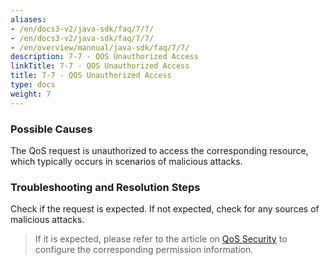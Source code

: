 ```yaml
---
aliases:
- /en/docs3-v2/java-sdk/faq/7/7/
- /en/docs3-v2/java-sdk/faq/7/7/
- /en/overview/mannual/java-sdk/faq/7/7/
description: 7-7 - QOS Unauthorized Access
linkTitle: 7-7 - QOS Unauthorized Access
title: 7-7 - QOS Unauthorized Access
type: docs
weight: 7
---
```







### Possible Causes

The QoS request is unauthorized to access the corresponding resource, which typically occurs in scenarios of malicious attacks.

### Troubleshooting and Resolution Steps

Check if the request is expected. If not expected, check for any sources of malicious attacks.
> If it is expected, please refer to the article on [QoS Security](/en/overview/mannual/java-sdk/reference-manual/qos/overview/#%E5%AE%89%E5%85%A8) to configure the corresponding permission information.

